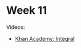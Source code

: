 # Week 11

Videos:
- [Khan Academy: Integral](https://khanacademy.org/math/ap-calculus-bc/bc-integration-new)


